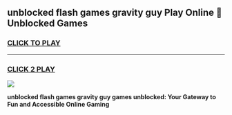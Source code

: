 
## unblocked flash games gravity guy Play Online 👋 Unblocked Games
<h3>
<a href="https://premium.freeplayer.one?title=unblocked_flash_games_gravity_guy&ref=19F">CLICK TO PLAY</a></h3>
<hr>

<h3>
<a href="https://premium.freeplayer.one?title=unblocked_flash_games_gravity_guy&ref=19F">CLICK 2 PLAY</a>
  
</h3>

<a href="https://premium.freeplayer.one?title=unblocked_flash_games_gravity_guy&ref=19F"><img src="https://clearcache.store/games.png"></a>


**unblocked flash games gravity guy games unblocked: Your Gateway to Fun and Accessible Online Gaming**
